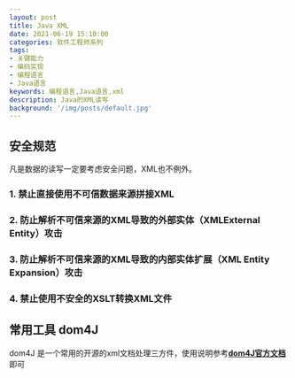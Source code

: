 ```yaml
---
layout: post
title: Java XML
date: 2021-06-19 15:10:00
categories: 软件工程师系列
tags:
- 关键能力
- 编码实现
- 编程语言
- Java语言
keywords: 编程语言,Java语言,xml
description: Java的XML读写
background: '/img/posts/default.jpg'
---
```


## 安全规范

凡是数据的读写一定要考虑安全问题，XML也不例外。

### 1. 禁止直接使用不可信数据来源拼接XML

### 2. 防止解析不可信来源的XML导致的外部实体（XMLExternal Entity）攻击

### 3. 防止解析不可信来源的XML导致的内部实体扩展（XML Entity Expansion）攻击

### 4. 禁止使用不安全的XSLT转换XML文件

## 常用工具 dom4J

dom4J 是一个常用的开源的xml文档处理三方件，使用说明参考[**dom4J官方文档**](https://dom4j.github.io/)即可
